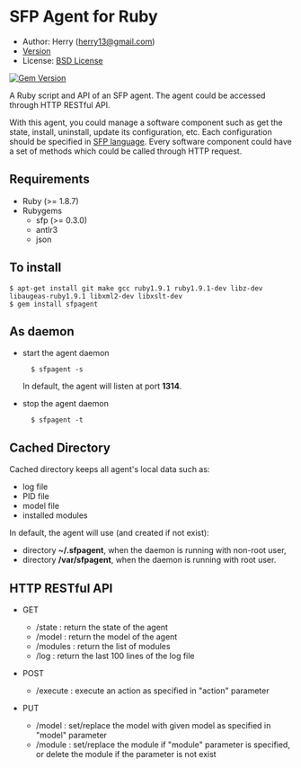SFP Agent for Ruby
==================
- Author: Herry (herry13@gmail.com)
- [Version](https://github.com/herry13/sfpagent/blob/master/VERSION)
- License: [BSD License](https://github.com/herry13/sfpagent/blob/master/LICENSE)

[![Gem Version](https://badge.fury.io/rb/sfpagent.png)](http://badge.fury.io/rb/sfpagent)

A Ruby script and API of an SFP agent. The agent could be accessed through HTTP RESTful API.

With this agent, you could manage a software component such as get the state, install, uninstall, update
its configuration, etc. Each configuration should be specified in [SFP language](https://github.com/herry13/sfp).
Every software component could have a set of methods which could be called through HTTP request.


Requirements
------------
- Ruby (>= 1.8.7)
- Rubygems
	- sfp (>= 0.3.0)
	- antlr3
	- json


To install
----------

	$ apt-get install git make gcc ruby1.9.1 ruby1.9.1-dev libz-dev libaugeas-ruby1.9.1 libxml2-dev libxslt-dev
	$ gem install sfpagent


As daemon
---------
- start the agent daemon

		$ sfpagent -s

  In default, the agent will listen at port **1314**.

- stop the agent daemon

		$ sfpagent -t


Cached Directory
----------------
Cached directory keeps all agent's local data such as:
- log file
- PID file
- model file
- installed modules

In default, the agent will use (and created if not exist):
- directory **~/.sfpagent**, when the daemon is running with non-root user,
- directory **/var/sfpagent**, when the daemon is running with root user.


HTTP RESTful API
----------------
- GET
	- /state : return the state of the agent
	- /model : return the model of the agent
	- /modules : return the list of modules
	- /log : return the last 100 lines of the log file

- POST
	- /execute : execute an action as specified in "action" parameter

- PUT
	- /model : set/replace the model with given model as specified in "model" parameter
	- /module : set/replace the module if "module" parameter is specified, or delete the module if the parameter is not exist


